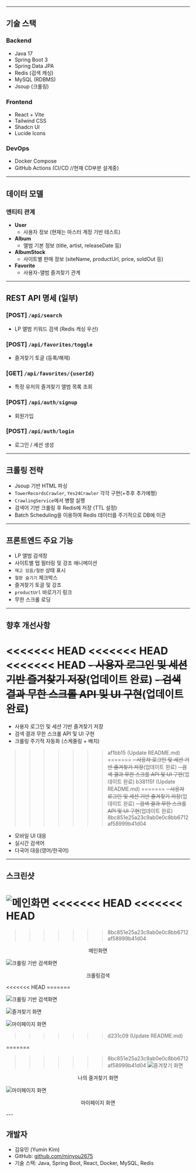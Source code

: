
---

## 기술 스택

### Backend
- Java 17
- Spring Boot 3
- Spring Data JPA
- Redis (검색 캐싱)
- MySQL (RDBMS)
- Jsoup (크롤링)

### Frontend
- React + Vite
- Tailwind CSS
- Shadcn UI
- Lucide Icons

### DevOps
- Docker Compose
- GitHub Actions (CI/CD //현재 CD부분 설계중)

---

## 데이터 모델

### 엔티티 관계

- **User**
  - 사용자 정보 (현재는 마스터 계정 기반 테스트)
- **Album**
  - 앨범 기본 정보 (title, artist, releaseDate 등)
- **AlbumStock**
  - 사이트별 판매 정보 (siteName, productUrl, price, soldOut 등)
- **Favorite**
  - 사용자-앨범 즐겨찾기 관계

---

## REST API 명세 (일부)

### [POST] `/api/search`
- LP 앨범 키워드 검색 (Redis 캐싱 우선)

### [POST] `/api/favorites/toggle`
- 즐겨찾기 토글 (등록/해제)

### [GET] `/api/favorites/{userId}`
- 특정 유저의 즐겨찾기 앨범 목록 조회
  
### [POST] `/api/auth/signup`
- 회원가입
  
### [POST] `/api/auth/login`
- 로그인 / 세션 생성
  
---

## 크롤링 전략

- Jsoup 기반 HTML 파싱
- `TowerRecordsCrawler`, `Yes24Crawler` 각각 구현(+추후 추가예쩡)
- `CrawlingService`에서 병렬 실행
- 검색어 기반 크롤링 후 Redis에 저장 (TTL 설정)
- Batch Scheduling을 이용하여 Redis 데이터를 주기적으로 DB에 이관

---

## 프론트엔드 주요 기능

- LP 앨범 검색창
- 사이트별 탭 필터링 및 강조 애니메이션
- `재고 있음/절판` 상태 표시
- `절판 숨기기` 체크박스
- 즐겨찾기 토글 및 강조
- `productUrl` 바로가기 링크
- 무한 스크롤 로딩

---

## 향후 개선사항

<<<<<<< HEAD
<<<<<<< HEAD
<<<<<<< HEAD
~~- 사용자 로그인 및 세션 기반 즐겨찾기 저장~~(업데이트 완료)
~~- 검색 결과 무한 스크롤 API 및 UI 구현~~(업데이트 완료)
=======
- 사용자 로그인 및 세션 기반 즐겨찾기 저장
- 검색 결과 무한 스크롤 API 및 UI 구현
- 크롤링 주기적 자동화 (스케줄링 + 배치)
>>>>>>> af1bb15 (Update README.md)
=======
~~- 사용자 로그인 및 세션 기반 즐겨찾기 저장~~(업데이트 완료)
~~- 검색 결과 무한 스크롤 API 및 UI 구현~~(업데이트 완료)
>>>>>>> b38115f (Update README.md)
=======
~~- 사용자 로그인 및 세션 기반 즐겨찾기 저장~~(업데이트 완료)
~~- 검색 결과 무한 스크롤 API 및 UI 구현~~(업데이트 완료)
>>>>>>> 8bc851e25a23c9ab0e0c8bb6712af58999b41d04
- 모바일 UI 대응
- 실시간 검색어
- 다국어 대응(영어/한국어)

---

## 스크린샷
![메인화면](https://github.com/user-attachments/assets/5ab2465f-7c27-4b32-8274-6bc7b648cbcd)
<<<<<<< HEAD
<<<<<<< HEAD
=======
>>>>>>> 8bc851e25a23c9ab0e0c8bb6712af58999b41d04
<p align="center">메인화면</p>

![크롤링 기반 검색화면](https://github.com/user-attachments/assets/25fbcdb6-882d-4b87-b7b6-aa48ecad7315)
<p align="center">크롤링검색</p>
<<<<<<< HEAD
=======

![크롤링 기반 검색화면](https://github.com/user-attachments/assets/25fbcdb6-882d-4b87-b7b6-aa48ecad7315)

![즐겨찾기 화면](https://github.com/user-attachments/assets/c73476b7-118d-4d87-8296-45311563900a)

![마이페이지 화면](https://github.com/user-attachments/assets/85a8a42d-aadf-443b-9608-d4b7fb28c71d)
>>>>>>> d231c09 (Update README.md)

=======

>>>>>>> 8bc851e25a23c9ab0e0c8bb6712af58999b41d04
![즐겨찾기 화면](https://github.com/user-attachments/assets/c73476b7-118d-4d87-8296-45311563900a)
<p align="center">나의 즐겨찾기 화면</p>

![마이페이지 화면](https://github.com/user-attachments/assets/85a8a42d-aadf-443b-9608-d4b7fb28c71d)
<p align="center">마이페이지 화면 </p>
---

## 개발자

- 김유민 (Yumin Kim)
- GitHub: [github.com/minyou2675](https://github.com/minyou2675)
- 기술 스택: Java, Spring Boot, React, Docker, MySQL, Redis
